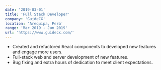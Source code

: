 ```yaml
---
date: '2019-03-01'
title: 'Full Stack Developer'
company: 'GuideCX'
location: 'Arequipa, Perú'
range: 'Mar 2019 - Jun 2019'
url: 'https://www.guidecx.com/'
---
```


- Created and refactored React components to developed new features and engage more users.
- Full-stack web and server development of new features.
- Bug fixing and extra hours of dedication to meet client expectations.

